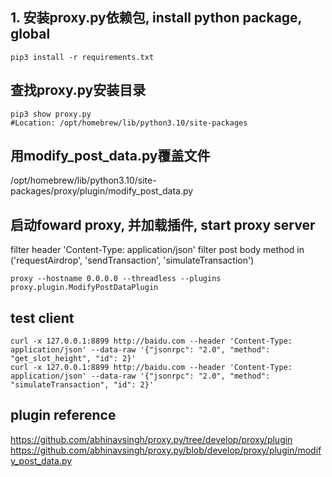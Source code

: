 ## 1. 安装proxy.py依赖包, install python package, global
```shell
pip3 install -r requirements.txt
```

## 查找proxy.py安装目录
```
pip3 show proxy.py 
#Location: /opt/homebrew/lib/python3.10/site-packages
```

## 用modify_post_data.py覆盖文件
/opt/homebrew/lib/python3.10/site-packages/proxy/plugin/modify_post_data.py

## 启动foward proxy, 并加载插件, start proxy server
filter header 'Content-Type: application/json'
filter post body method in ('requestAirdrop', 'sendTransaction', 'simulateTransaction')
```
proxy --hostname 0.0.0.0 --threadless --plugins proxy.plugin.ModifyPostDataPlugin
````

## test client
```
curl -x 127.0.0.1:8899 http://baidu.com --header 'Content-Type: application/json' --data-raw '{"jsonrpc": "2.0", "method": "get_slot_height", "id": 2}'
curl -x 127.0.0.1:8899 http://baidu.com --header 'Content-Type: application/json' --data-raw '{"jsonrpc": "2.0", "method": "simulateTransaction", "id": 2}'
````

## plugin reference
https://github.com/abhinavsingh/proxy.py/tree/develop/proxy/plugin
https://github.com/abhinavsingh/proxy.py/blob/develop/proxy/plugin/modify_post_data.py
